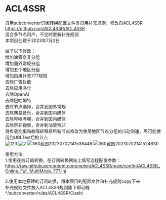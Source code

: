 # ACL4SSR
自用subconverter订阅转换配置文件含自用补充规则，修改自ACL4SSR https://github.com/ACL4SSR/ACL4SSR    
适合多节点用户，不定时更新补充规则  
本项目创建于2023年7月2日

做了以下修改：  
增加油管奈非分组  
增加国外常规分组   
增加五个地区分组  
增加自用补充777规则  
去除广告拦截  
去除应用净化  
去除OpenAi  
去除巴哈姆特  
去除节点选择，合并到国外常规  
去除网易音乐，合并到国内媒体  
去除哔哩哔哩，合并到国内媒体  
去除奈非视频，合并到油管奈非  
将负载均衡和故障转移原所有节点修改为使用地区节点分组的自动测速，尽可能使用到URLTest后的节点  
![123](https://github.com/mphin/ACL4SSR/assets/59219235/fe1a93e6-0481-43e2-b999-37f6b7b330b8)
![2](https://github.com/mphin/ACL4SSR/assets/59219235/acbf79ba-8fa3-41fa-bdf9-d2412cb0da83)
![360截图20230702141538446](https://github.com/mphin/ACL4SSR/assets/59219235/43e3fa4c-0a7a-4e28-a8dc-3f21de3eed13)
![360截图20230702141524630](https://github.com/mphin/ACL4SSR/assets/59219235/5a581a95-a01b-4b19-a434-47e67a504e0e)

使用方法:  
1.使用在线订阅转换，在订阅转换网站上填写远程配置参数：  
https://raw.githubusercontent.com/mphin/ACL4SSR/main/config/ACL4SSR_Online_Full_MultiMode_777.ini   

2.使用本地搭建的订阅转换，将本项目的配置文件和补充规则copy下来  
补充规则文件放入ACL4SSR规则集下即可既*/subconverter/rules/ACL4SSR/Clash/  
